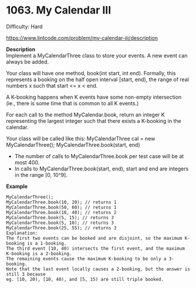 # 1063. My Calendar III

Difficulty: Hard

https://www.lintcode.com/problem/my-calendar-iii/description

**Description**  
Implement a MyCalendarThree class to store your events. A new event can always be added.

Your class will have one method, book(int start, int end). Formally, this represents a booking on the half open interval [start, end), the range of real numbers x such that start <= x < end.

A K-booking happens when K events have some non-empty intersection (ie., there is some time that is common to all K events.)

For each call to the method MyCalendar.book, return an integer K representing the largest integer such that there exists a K-booking in the calendar.

Your class will be called like this: MyCalendarThree cal = new MyCalendarThree(); MyCalendarThree.book(start, end)

* The number of calls to MyCalendarThree.book per test case will be at most 400.
* In calls to MyCalendarThree.book(start, end), start and end are integers in the range [0, 10^9].

**Example**  
```
MyCalendarThree();
MyCalendarThree.book(10, 20); // returns 1
MyCalendarThree.book(50, 60); // returns 1
MyCalendarThree.book(10, 40); // returns 2
MyCalendarThree.book(5, 15); // returns 3
MyCalendarThree.book(5, 10); // returns 3
MyCalendarThree.book(25, 55); // returns 3
Explanation: 
The first two events can be booked and are disjoint, so the maximum K-booking is a 1-booking.
The third event [10, 40) intersects the first event, and the maximum K-booking is a 2-booking.
The remaining events cause the maximum K-booking to be only a 3-booking.
Note that the last event locally causes a 2-booking, but the answer is still 3 because
eg. [10, 20), [10, 40), and [5, 15) are still triple booked.
```
